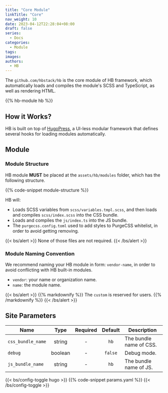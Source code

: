 ```yaml
---
title: "Core Module"
linkTitle: "Core"
nav_weight: 10
date: 2023-04-12T22:28:04+08:00
draft: false
series:
  - Docs
categories:
  - Module
tags:
images:
authors:
  - HB
---
```


The `github.com/hbstack/hb` is the core module of HB framework, which automatically loads and compiles the module's SCSS and TypeScript, as well as rendering HTML.

<!--more-->

{{% hb-module hb %}}

## How it Works?

HB is built on top of [HugoPress](https://hugomods.com/en/docs/hugopress/), a UI-less modular framework that defines several hooks for loading modules automatically.

## Module

### Module Structure

HB module **MUST** be placed at the `assets/hb/modules` folder, which has the following structure.

{{% code-snippet module-structure %}}

HB will:

- Loads SCSS variables from `scss/variables.tmpl.scss`, and then loads and compiles `scss/index.scss` into the CSS bundle.
- Loads and compiles the `js/index.ts` into the JS bundle.
- The `purgecss.config.toml` used to add styles to PurgeCSS whitelist, in order to avoid getting removing.

{{< bs/alert >}}
None of those files are not required.
{{< /bs/alert >}}

### Module Naming Convention

We recommend naming your HB module in form: `vendor-name`, in order to avoid conflicting with HB built-in modules.

- `vendor`: your name or organization name.
- `name`: the module name.

{{< bs/alert >}}
{{% markdownify %}}
The `custom` is reserved for users.
{{% /markdownify %}}
{{< /bs/alert >}}

## Site Parameters

| Name              |  Type   | Required | Default | Description             |
| ----------------- | :-----: | :------: | :-----: | ----------------------- |
| `css_bundle_name` | string  |    -     |  `hb`   | The bundle name of CSS. |
| `debug`           | boolean |    -     | `false` | Debug mode.             |
| `js_bundle_name`  | string  |    -     |  `hb`   | The bundle name of JS.  |

{{< bs/config-toggle hugo >}}
{{% code-snippet params.yaml %}}
{{< /bs/config-toggle >}}
